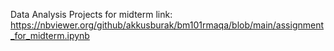 Data Analysis Projects for midterm
link: https://nbviewer.org/github/akkusburak/bm101rmaqa/blob/main/assignment_for_midterm.ipynb
